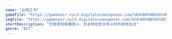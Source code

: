```yaml
---
name: "丛林之书"
gameFile: "https://gamenoir.nyc3.digitaloceanspaces.com/%E4%B8%9B%E6%9E%97%E4%B9%8B%E4%B9%A6/jungle.zip"
imgFile: "https://gamenoir.nyc3.digitaloceanspaces.com/%E4%B8%9B%E6%9E%97%E4%B9%8B%E4%B9%A6/original.webp"
shortDescription: "尽管游戏规模很小，但会带给您许多小时的游戏玩法"
genre: "ACT"
---
```


